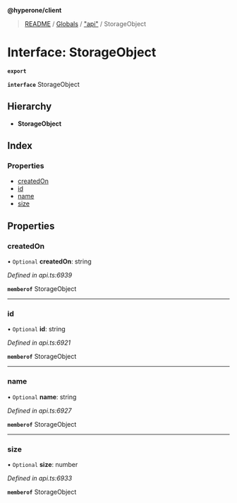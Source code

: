 **@hyperone/client**

> [README](../README.md) / [Globals](../globals.md) / ["api"](../modules/_api_.md) / StorageObject

# Interface: StorageObject

**`export`** 

**`interface`** StorageObject

## Hierarchy

* **StorageObject**

## Index

### Properties

* [createdOn](_api_.storageobject.md#createdon)
* [id](_api_.storageobject.md#id)
* [name](_api_.storageobject.md#name)
* [size](_api_.storageobject.md#size)

## Properties

### createdOn

• `Optional` **createdOn**: string

*Defined in api.ts:6939*

**`memberof`** StorageObject

___

### id

• `Optional` **id**: string

*Defined in api.ts:6921*

**`memberof`** StorageObject

___

### name

• `Optional` **name**: string

*Defined in api.ts:6927*

**`memberof`** StorageObject

___

### size

• `Optional` **size**: number

*Defined in api.ts:6933*

**`memberof`** StorageObject
